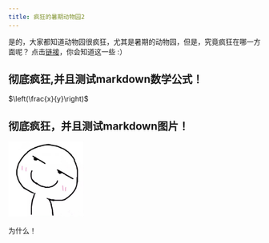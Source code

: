 ```yaml
---
title: 疯狂的暑期动物园2
---
```


是的，大家都知道动物园很疯狂，尤其是暑期的动物园，但是，究竟疯狂在哪一方面呢？
点击[链接](https://www.baidu.com)，你会知道这一些 :）



## 彻底疯狂,并且测试markdown数学公式！
$\left(\frac{x}{y}\right)$

## 彻底疯狂，并且测试markdown图片！

<!-- ![图片](/images/avatar.jpeg) -->
<!-- ![图片](avatar.jpeg#pic_center) -->
<div align = "">
    <img src = "/images/avatar.jpeg" width = "30%j">    
    <!-- <img src = "avatar.jpeg" width = "30%j">    
    <img src = "avatar.jpeg" width = "30%j"> -->
</div>


为什么！
